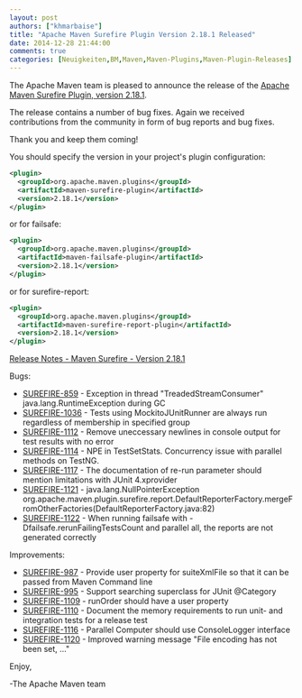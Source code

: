 ```yaml
---
layout: post
authors: ["khmarbaise"]
title: "Apache Maven Surefire Plugin Version 2.18.1 Released"
date: 2014-12-28 21:44:00
comments: true
categories: [Neuigkeiten,BM,Maven,Maven-Plugins,Maven-Plugin-Releases]
---
```

The Apache Maven team is pleased to announce the release of the 
[Apache Maven Surefire Plugin, version 2.18.1](https://maven.apache.org/plugins/maven-surefire-plugin/).

The release contains a number of bug fixes.
Again we received contributions from the community in form of bug reports
and bug fixes.

Thank you and keep them coming!


You should specify the version in your project's plugin configuration:

``` xml
<plugin>
  <groupId>org.apache.maven.plugins</groupId>
  <artifactId>maven-surefire-plugin</artifactId>
  <version>2.18.1</version>
</plugin>
```

or for failsafe:

``` xml
<plugin>
  <groupId>org.apache.maven.plugins</groupId>
  <artifactId>maven-failsafe-plugin</artifactId>
  <version>2.18.1</version>
</plugin>
```

or for surefire-report:

``` xml
<plugin>
  <groupId>org.apache.maven.plugins</groupId>
  <artifactId>maven-surefire-report-plugin</artifactId>
  <version>2.18.1</version>
</plugin>
```


<!-- more -->

[Release Notes - Maven Surefire - Version 2.18.1](http://jira.codehaus.org/secure/ReleaseNote.jspa?projectId=10541&version=20814)

Bugs:

 * [SUREFIRE-859](https://issues.apache.org/jira/browse/SUREFIRE-859) - Exception in thread "TreadedStreamConsumer" java.lang.RuntimeException during GC
 * [SUREFIRE-1036](https://issues.apache.org/jira/browse/SUREFIRE-1036) - Tests using MockitoJUnitRunner are always run regardless of membership in specified group
 * [SUREFIRE-1112](https://issues.apache.org/jira/browse/SUREFIRE-1112) - Remove uneccessary newlines in console output for test results with no error
 * [SUREFIRE-1114](https://issues.apache.org/jira/browse/SUREFIRE-1114) - NPE in TestSetStats. Concurrency issue with parallel methods on TestNG.
 * [SUREFIRE-1117](https://issues.apache.org/jira/browse/SUREFIRE-1117) - The documentation of re-run parameter should mention limitations with JUnit 4.xprovider
 * [SUREFIRE-1121](https://issues.apache.org/jira/browse/SUREFIRE-1121) - java.lang.NullPointerException org.apache.maven.plugin.surefire.report.DefaultReporterFactory.mergeFromOtherFactories(DefaultReporterFactory.java:82)
 * [SUREFIRE-1122](https://issues.apache.org/jira/browse/SUREFIRE-1122) - When running failsafe with -Dfailsafe.rerunFailingTestsCount and parallel all, the reports are not
generated correctly

Improvements:

 * [SUREFIRE-987](https://issues.apache.org/jira/browse/SUREFIRE-987) - Provide user property for suiteXmlFile so that it can be passed from Maven Command line
 * [SUREFIRE-995](https://issues.apache.org/jira/browse/SUREFIRE-995) - Support searching superclass for JUnit @Category
 * [SUREFIRE-1109](https://issues.apache.org/jira/browse/SUREFIRE-1109) - runOrder should have a user property
 * [SUREFIRE-1110](https://issues.apache.org/jira/browse/SUREFIRE-1110) - Document the memory requirements to run unit- and integration tests for a release test
 * [SUREFIRE-1116](https://issues.apache.org/jira/browse/SUREFIRE-1116) - Parallel Computer should use ConsoleLogger interface
 * [SUREFIRE-1120](https://issues.apache.org/jira/browse/SUREFIRE-1120) - Improved warning message "File encoding has not been set, ..."

Enjoy,

-The Apache Maven team

